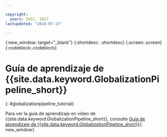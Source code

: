 ```yaml
---

copyright:
  years: 2015, 2017
lastupdated: "2016-07-13"

---
```


{:new_window: target="_blank"}
{:shortdesc: .shortdesc}
{:screen:.screen}
{:codeblock:.codeblock}

# Guía de aprendizaje de {{site.data.keyword.GlobalizationPipeline_short}}
{: #globalizationpipeline_tutorial}


Para ver la guía de aprendizaje en vídeo de {{site.data.keyword.GlobalizationPipeline_short}}, consulte [Guía de aprendizaje de {{site.data.keyword.GlobalizationPipeline_short}}](https://www.youtube.com/watch?v=r_w7IvPNtH0){: new_window}.

